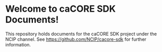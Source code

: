Welcome to caCORE SDK Documents!
=====================================

This repository holds documents for the caCORE SDK project under the NCIP channel. See https://github.com/NCIP/cacore-sdk for further information.